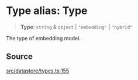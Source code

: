 # Type alias: Type

> **Type**: `string` & `object` \| `"embedding"` \| `"hybrid"`

The type of embedding model.

## Source

[src/datastore/types.ts:155](https://github.com/dexaai/llm-tools/blob/3551610/src/datastore/types.ts#L155)

